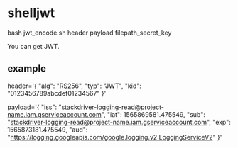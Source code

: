 # shelljwt
bash jwt_encode.sh header payload filepath_secret_key

You can get JWT. 

## example
header='{
  "alg": "RS256",
  "typ": "JWT",
  "kid": "0123456789abcdef01234567"
}'

payload='{
  "iss": "stackdriver-logging-read@project-name.iam.gserviceaccount.com",
  "iat": 1565869581.475549,
  "sub": "stackdriver-logging-read@project-name.iam.gserviceaccount.com",
  "exp": 1565873181.475549,
  "aud": "https://logging.googleapis.com/google.logging.v2.LoggingServiceV2"
}'
